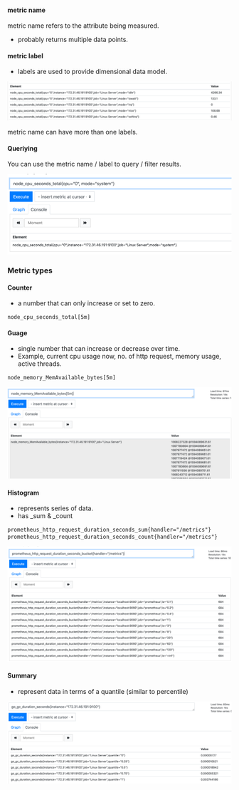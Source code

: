 

#### metric name
metric name refers to the attribute being measured. 
- probably returns multiple data points. 

#### metric label
- labels are used to provide dimensional data model. 

![](.readme_images/13c08998.png)

metric name can have more than one labels.

#### Queriying
You can use the metric name / label to query / filter results. 

![](.readme_images/462001a5.png)


### Metric types

#### Counter
- a number that can only increase or set to zero. 

```text
node_cpu_seconds_total[5m]
```

#### Guage
- single number that can increase or decrease over time. 
- Example, current cpu usage now, no. of http request, memory usage, active threads. 

```text
node_memory_MemAvailable_bytes[5m]
```
![](.readme_images/d7e5b872.png)

#### Histogram
- represents series of data. 
- has _sum & _count
```
prometheus_http_request_duration_seconds_sum{handler="/metrics"}
prometheus_http_request_duration_seconds_count{handler="/metrics"}
```
![](.readme_images/d4c60a8b.png)

#### Summary
- represent data in terms of a quantile (similar to percentile)

![](.readme_images/5021f6b6.png)
